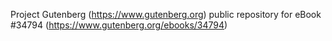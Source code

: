 Project Gutenberg (https://www.gutenberg.org) public repository for eBook #34794 (https://www.gutenberg.org/ebooks/34794)
